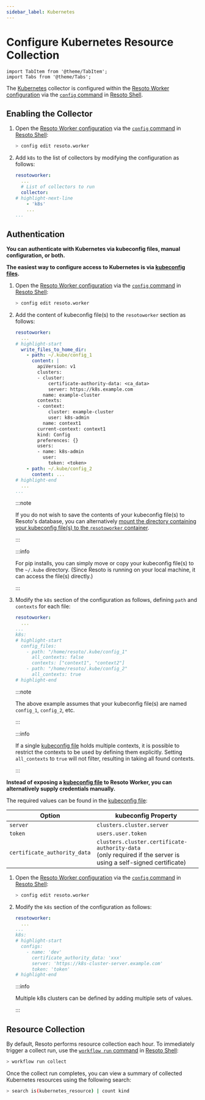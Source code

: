 ```yaml
---
sidebar_label: Kubernetes
---
```


# Configure Kubernetes Resource Collection

```mdx-code-block
import TabItem from '@theme/TabItem';
import Tabs from '@theme/Tabs';
```

The [Kubernetes](../../reference/data-models/kubernetes/index.md) collector is configured within the [Resoto Worker configuration](../../reference/configuration/index.md) via the [`config` command](../../reference/cli/setup-commands/configs/index.md) in [Resoto Shell](../../reference/components/shell.md).

## Enabling the Collector

1. Open the [Resoto Worker configuration](../../reference/configuration/index.md) via the [`config` command](../../reference/cli/setup-commands/configs) in [Resoto Shell](../../reference/components/shell):

   ```bash
   > config edit resoto.worker
   ```

2. Add `k8s` to the list of collectors by modifying the configuration as follows:

   ```yaml title="Resoto Worker configuration"
   resotoworker:
     ...
     # List of collectors to run
     collector:
   # highlight-next-line
       - 'k8s'
       ...
   ...
   ```

## Authentication

**You can authenticate with Kubernetes via kubeconfig files, manual configuration, or both.**

<Tabs>
<TabItem value="kubeconfig-files" label="kubeconfig Files">

**The easiest way to configure access to Kubernetes is via [kubeconfig files](https://kubernetes.io/docs/concepts/configuration/organize-cluster-access-kubeconfig).**

1. Open the [Resoto Worker configuration](../../reference/configuration/index.md) via the [`config` command](../../reference/cli/setup-commands/configs) in [Resoto Shell](../../reference/components/shell):

   ```bash
   > config edit resoto.worker
   ```

2. Add the content of kubeconfig file(s) to the `resotoworker` section as follows:

   ```yaml title="Resoto Worker configuration"
   resotoworker:
     ...
   # highlight-start
     write_files_to_home_dir:
       - path: ~/.kube/config_1
         content: |
           apiVersion: v1
           clusters:
           - cluster:
               certificate-authority-data: <ca_data>
               server: https://k8s.example.com
             name: example-cluster
           contexts:
           - context:
               cluster: example-cluster
               user: k8s-admin
             name: context1
           current-context: context1
           kind: Config
           preferences: {}
           users:
           - name: k8s-admin
             user:
               token: <token>
       - path: ~/.kube/config_2
         content: ...
   # highlight-end
     ...
   ...
   ```

   :::note

   If you do not wish to save the contents of your kubeconfig file(s) to Resoto's database, you can alternatively [mount the directory containing your kubeconfig file(s) to the `resotoworker` container](../../reference/configuration/worker#mounting-configuration-files-to-container-based-installations).

   :::

   :::info

   For pip installs, you can simply move or copy your kubeconfig file(s) to the `~/.kube` directory. (Since Resoto is running on your local machine, it can access the file(s) directly.)

   :::

3. Modify the `k8s` section of the configuration as follows, defining `path` and `contexts` for each file:

   ```yaml title="Resoto Worker configuration"
   resotoworker:
     ...
   ...
   k8s:
   # highlight-start
     config_files:
       - path: "/home/resoto/.kube/config_1"
         all_contexts: false
         contexts: ["context1", "context2"]
       - path: "/home/resoto/.kube/config_2"
         all_contexts: true
   # highlight-end
   ```

   :::note

   The above example assumes that your kubeconfig file(s) are named `config_1`, `config_2`, etc.

   :::

   :::info

   If a single [kubeconfig file](https://kubernetes.io/docs/concepts/configuration/organize-cluster-access-kubeconfig) holds multiple contexts, it is possible to restrict the contexts to be used by defining them explicitly. Setting `all_contexts` to `true` will not filter, resulting in taking all found contexts.

   :::

</TabItem>
<TabItem value="manual-configuration" label="Manual Configuration">

**Instead of exposing a [kubeconfig file](https://kubernetes.io/docs/concepts/configuration/organize-cluster-access-kubeconfig) to Resoto Worker, you can alternatively supply credentials manually.**

The required values can be found in the [kubeconfig file](https://kubernetes.io/docs/concepts/configuration/organize-cluster-access-kubeconfig):

| Option                       | kubeconfig Property                                                                                                 |
| ---------------------------- | ------------------------------------------------------------------------------------------------------------------- |
| `server`                     | `clusters.cluster.server`                                                                                           |
| `token`                      | `users.user.token`                                                                                                  |
| `certificate_authority_data` | `clusters.cluster.certificate-authority-data`<br />(only required if the server is using a self-signed certificate) |

1. Open the [Resoto Worker configuration](../../reference/configuration/index.md) via the [`config` command](../../reference/cli/setup-commands/configs) in [Resoto Shell](../../reference/components/shell):

   ```bash
   > config edit resoto.worker
   ```

2. Modify the `k8s` section of the configuration as follows:

   ```yaml title="Resoto Worker configuration"
   resotoworker:
     ...
   ...
   k8s:
   # highlight-start
     configs:
       - name: 'dev'
         certificate_authority_data: 'xxx'
         server: 'https://k8s-cluster-server.example.com'
         token: 'token'
   # highlight-end
   ```

   :::info

   Multiple k8s clusters can be defined by adding multiple sets of values.

   :::

</TabItem>
</Tabs>

## Resource Collection

By default, Resoto performs resource collection each hour. To immediately trigger a collect run, use the [`workflow run` command](../../reference/cli/action-commands/workflows/run.md) in [Resoto Shell](../../reference/components/shell):

```bash
> workflow run collect
```

Once the collect run completes, you can view a summary of collected Kubernetes resources using the following search:

```bash
> search is(kubernetes_resource) | count kind
```
